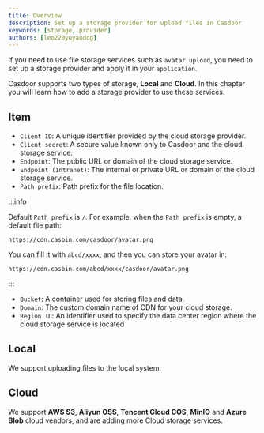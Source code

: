 ```yaml
---
title: Overview
description: Set up a storage provider for upload files in Casdoor
keywords: [storage, provider]
authors: [leo220yuyaodog]
---
```


If you need to use file storage services such as `avatar upload`, you need to set up a storage provider and apply it in your `application`.

Casdoor supports two types of storage, **Local** and **Cloud**. In this chapter you will learn how to add a storage provider to use these services.

## Item

- `Client ID`: A unique identifier provided by the cloud storage provider.
- `Client secret`: A secure value known only to Casdoor and the cloud storage service.
- `Endpoint`: The public URL or domain of the cloud storage service.
- `Endpoint (Intranet)`: The internal or private URL or domain of the cloud storage service.
- `Path prefix`: Path prefix for the file location.

:::info

Default `Path prefix` is `/`. For example, when the `Path prefix` is empty, a default file path:

```text
https://cdn.casbin.com/casdoor/avatar.png
```

You can fill it with `abcd/xxxx`, and then you can store your avatar in:

```text
https://cdn.casbin.com/abcd/xxxx/casdoor/avatar.png
```

:::

- `Bucket`: A container used for storing files and data.
- `Domain`: The custom domain name of CDN for your cloud storage.
- `Region ID`: An identifier used to specify the data center region where the cloud storage service is located

## Local

We support uploading files to the local system.

## Cloud

We support **AWS S3**, **Aliyun OSS**, **Tencent Cloud COS**, **MinIO** and **Azure Blob** cloud vendors, and are adding more Cloud storage services.

